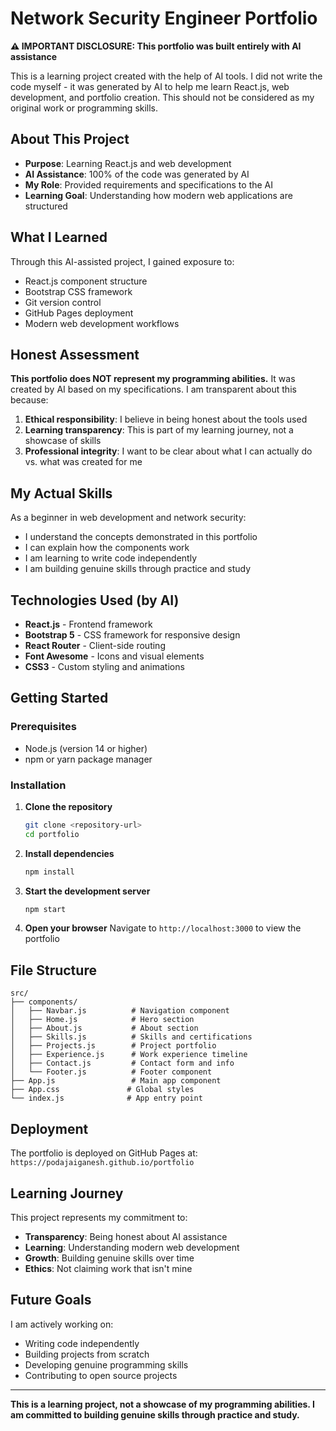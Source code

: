 # Network Security Engineer Portfolio

**⚠️ IMPORTANT DISCLOSURE: This portfolio was built entirely with AI assistance**

This is a learning project created with the help of AI tools. I did not write the code myself - it was generated by AI to help me learn React.js, web development, and portfolio creation. This should not be considered as my original work or programming skills.

## About This Project

- **Purpose**: Learning React.js and web development
- **AI Assistance**: 100% of the code was generated by AI
- **My Role**: Provided requirements and specifications to the AI
- **Learning Goal**: Understanding how modern web applications are structured

## What I Learned

Through this AI-assisted project, I gained exposure to:
- React.js component structure
- Bootstrap CSS framework
- Git version control
- GitHub Pages deployment
- Modern web development workflows

## Honest Assessment

**This portfolio does NOT represent my programming abilities.** It was created by AI based on my specifications. I am transparent about this because:

1. **Ethical responsibility**: I believe in being honest about the tools used
2. **Learning transparency**: This is part of my learning journey, not a showcase of skills
3. **Professional integrity**: I want to be clear about what I can actually do vs. what was created for me

## My Actual Skills

As a beginner in web development and network security:
- I understand the concepts demonstrated in this portfolio
- I can explain how the components work
- I am learning to write code independently
- I am building genuine skills through practice and study

## Technologies Used (by AI)

- **React.js** - Frontend framework
- **Bootstrap 5** - CSS framework for responsive design
- **React Router** - Client-side routing
- **Font Awesome** - Icons and visual elements
- **CSS3** - Custom styling and animations

## Getting Started

### Prerequisites
- Node.js (version 14 or higher)
- npm or yarn package manager

### Installation

1. **Clone the repository**
   ```bash
   git clone <repository-url>
   cd portfolio
   ```

2. **Install dependencies**
   ```bash
   npm install
   ```

3. **Start the development server**
   ```bash
   npm start
   ```

4. **Open your browser**
   Navigate to `http://localhost:3000` to view the portfolio

## File Structure

```
src/
├── components/
│   ├── Navbar.js          # Navigation component
│   ├── Home.js            # Hero section
│   ├── About.js           # About section
│   ├── Skills.js          # Skills and certifications
│   ├── Projects.js        # Project portfolio
│   ├── Experience.js      # Work experience timeline
│   ├── Contact.js         # Contact form and info
│   └── Footer.js          # Footer component
├── App.js                 # Main app component
├── App.css               # Global styles
└── index.js              # App entry point
```

## Deployment

The portfolio is deployed on GitHub Pages at: `https://podajaiganesh.github.io/portfolio`

## Learning Journey

This project represents my commitment to:
- **Transparency**: Being honest about AI assistance
- **Learning**: Understanding modern web development
- **Growth**: Building genuine skills over time
- **Ethics**: Not claiming work that isn't mine

## Future Goals

I am actively working on:
- Writing code independently
- Building projects from scratch
- Developing genuine programming skills
- Contributing to open source projects

---

**This is a learning project, not a showcase of my programming abilities. I am committed to building genuine skills through practice and study.**
